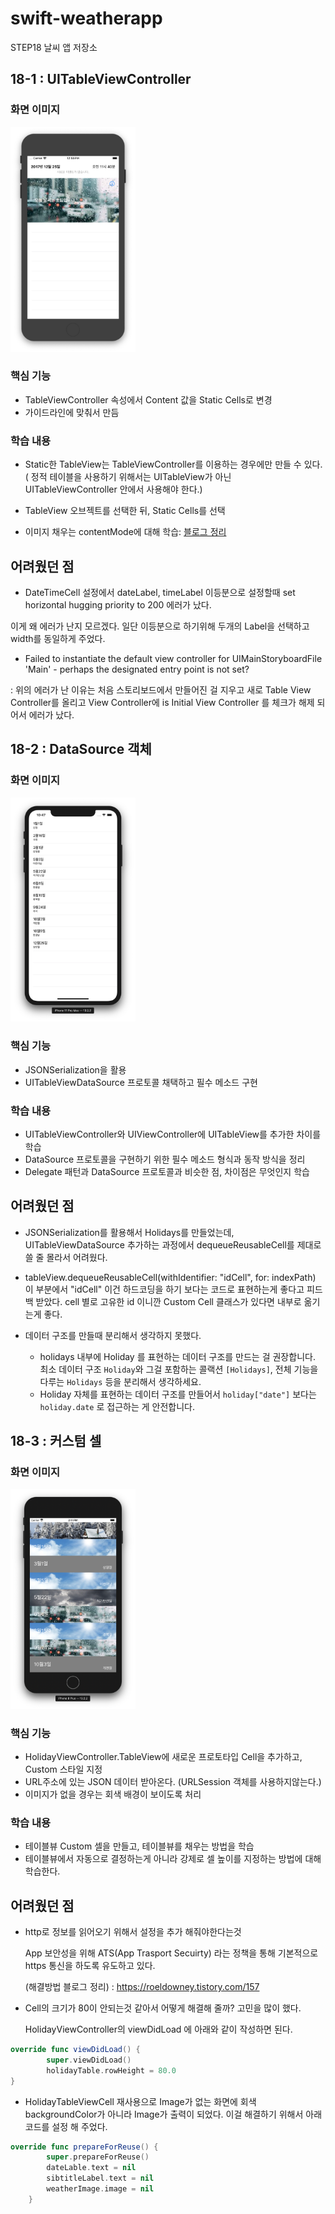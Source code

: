 # swift-weatherapp
STEP18 날씨 앱 저장소



## 18-1 : UITableViewController

### 화면 이미지
<img src="./img/step01.png" width="200" style="max-width:100%;">

### 핵심 기능

- TableViewController 속성에서 Content 값을 Static Cells로 변경
- 가이드라인에 맞춰서 만듬

### 학습 내용
- Static한 TableView는 TableViewController를 이용하는 경우에만 만들 수 있다. ( 정적 테이블을 사용하기 위해서는 UITableView가 아닌 UITableViewController 안에서 사용해야 한다.)
- TableView 오브젝트를 선택한 뒤, Static Cells를 선택

- 이미지 채우는 contentMode에 대해 학습: [블로그 정리](https://roeldowney.tistory.com/153)

## 어려웠던 점

- DateTimeCell 설정에서 dateLabel, timeLabel 이등분으로 설정할때 set horizontal hugging priority to 200 에러가 났다.

이게 왜 에러가 난지 모르겠다. 일단 이등분으로 하기위해 두개의 Label을 선택하고 width를 동일하게 주었다.



- Failed to instantiate the default view controller for UIMainStoryboardFile 'Main' - perhaps the designated entry point is not set?

: 위의 에러가 난 이유는 처음 스토리보드에서 만들어진 걸 지우고 새로 Table View Controller를 올리고 View Controller에 is Initial View Controller 를 체크가 해제 되어서 에러가 났다.



## 18-2 : DataSource 객체

### 화면 이미지

<img src="./img/step02.png" width="200" style="max-width:100%;">

### 핵심 기능

- JSONSerialization을 활용
- UITableViewDataSource 프로토콜 채택하고 필수 메소드 구현

### 학습 내용

- UITableViewController와 UIViewController에 UITableView를 추가한 차이를 학습
- DataSource 프로토콜을 구현하기 위한 필수 메소드 형식과 동작 방식을 정리
- Delegate 패턴과 DataSource 프로토콜과 비슷한 점, 차이점은 무엇인지 학습

## 어려웠던 점

- JSONSerialization를 활용해서 Holidays를 만들었는데, UITableViewDataSource 추가하는 과정에서 dequeueReusableCell를 제대로 쓸 줄 몰라서 어려웠다.

- tableView.dequeueReusableCell(withIdentifier: "idCell", for: indexPath) 이 부분에서 "idCell" 이건 하드코딩을 하기 보다는 코드로 표현하는게 좋다고 피드백 받았다. cell 별로 고유한 id 이니깐 Custom Cell 클래스가 있다면 내부로 옮기는게 좋다.
- 데이터 구조를 만들때 분리해서 생각하지 못했다.  
  - holidays 내부에 Holiday 를 표현하는 데이터 구조를 만드는 걸 권장합니다. 최소 데이터 구조 `Holiday`와 그걸 포함하는 콜랙션 `[Holidays]`, 전체 기능을 다루는 `Holidays` 등을 분리해서 생각하세요.
  - Holiday 자체를 표현하는 데이터 구조를 만들어서 `holiday["date"]` 보다는 `holiday.date` 로 접근하는 게 안전합니다.



## 18-3 : 커스텀 셀

### 화면 이미지

<img src="./img/step03.png" width="200" style="max-width:100%;">

### 핵심 기능

- HolidayViewController.TableView에 새로운 프로토타입 Cell을 추가하고, Custom 스타일 지정
- URL주소에 있는 JSON 데이터 받아온다. (URLSession 객체를 사용하지않는다.)
- 이미지가 없을 경우는 회색 배경이 보이도록 처리

### 학습 내용

- 테이블뷰 Custom 셀을 만들고, 테이블뷰를 채우는 방법을 학습
- 테이블뷰에서 자동으로 결정하는게 아니라 강제로 셀 높이를 지정하는 방법에 대해 학습한다.

## 어려웠던 점

- http로 정보를 읽어오기 위해서 설정을 추가 해줘야한다는것 

  App 보안성을 위해 ATS(App Trasport Secuirty) 라는 정책을 통해 기본적으로 https 통신을 하도록 유도하고 있다. 

  (해결방법 블로그 정리) : https://roeldowney.tistory.com/157

- Cell의 크기가 80이 안되는것 같아서 어떻게 해결해 줄까? 고민을 많이 했다. 

  HolidayViewController의 viewDidLoad 에 아래와 같이 작성하면 된다.

```swift
override func viewDidLoad() {
        super.viewDidLoad()
        holidayTable.rowHeight = 80.0
}
```

- HolidayTableViewCell 재사용으로 Image가 없는 화면에 회색 backgroundColor가 아니라 Image가 출력이 되었다. 이걸 해결하기 위해서 아래 코드를 설정 해 주었다.

```swift
override func prepareForReuse() {
        super.prepareForReuse()
        dateLable.text = nil
        sibtitleLabel.text = nil
        weatherImage.image = nil
    }
```





